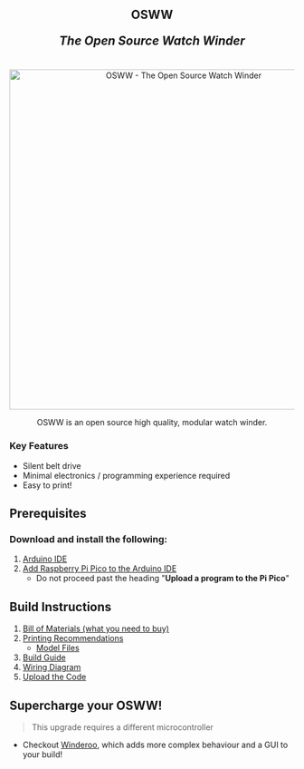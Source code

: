 <div align="center">  
  <h2>
    OSWW
    <p><i>The Open Source Watch Winder</i></p>
  </h2>
</div>

<div align="center">
  <br>
  <img src="./instructions/images/splash-image.jpg" alt="OSWW - The Open Source Watch Winder" width="600">
  <br>
  <p>
    OSWW is an open source high quality, modular watch winder.
  </p>
</div>


### Key Features
* Silent belt drive
* Minimal electronics / programming experience required
* Easy to print!


## Prerequisites

### Download and install the following:
1. [Arduino IDE](https://www.arduino.cc/en/software)
1. [Add Raspberry Pi Pico to the Arduino IDE](https://www.upesy.com/blogs/tutorials/install-raspberry-pi-pico-on-arduino-ide-software)
   - Do not proceed past the heading "**Upload a program to the Pi Pico**"

## Build Instructions
1. [Bill of Materials (what you need to buy)](./instructions/bom-requirements.md)
1. [Printing Recommendations](./instructions/printing-recommendations.md)
   - [Model Files](./models)
1. [Build Guide](./instructions/build-guide.md)
1. [Wiring Diagram](./instructions/wiring-diagram.md)
1. [Upload the Code](./instructions/upload-code.md)

## Supercharge your OSWW!
> This upgrade requires a different microcontroller
- Checkout [Winderoo](https://github.com/mwood77/winderoo), which adds more complex behaviour and a GUI to your build!
